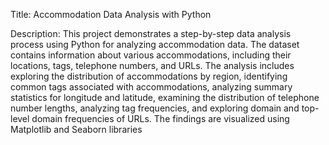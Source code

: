 Title: Accommodation Data Analysis with Python

Description: This project demonstrates a step-by-step data analysis process using Python for analyzing accommodation data. The dataset contains information about various accommodations, including their locations, tags, telephone numbers, and URLs. The analysis includes exploring the distribution of accommodations by region, identifying common tags associated with accommodations, analyzing summary statistics for longitude and latitude, examining the distribution of telephone number lengths, analyzing tag frequencies, and exploring domain and top-level domain frequencies of URLs. The findings are visualized using Matplotlib and Seaborn libraries
